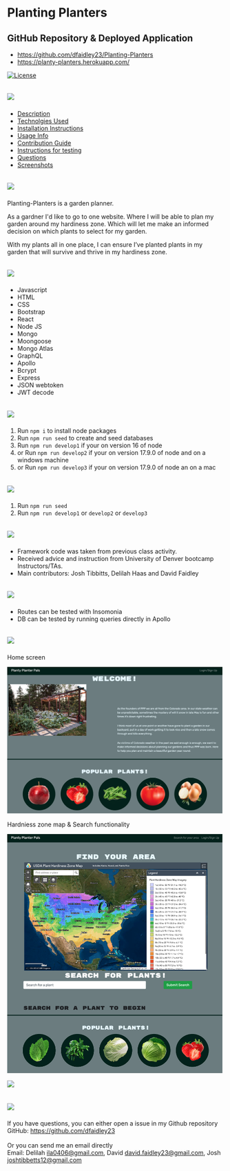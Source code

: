 # Planting Planters

## GitHub Repository & Deployed Application
* https://github.com/dfaidley23/Planting-Planters
* https://planty-planters.herokuapp.com/

[![License](https://img.shields.io/badge/License-MIT-blue.svg)](https://opensource.org/licenses/MIT)

## <a href='#readme-badges'><img id='usage' src='https://i.imgur.com/mIa9BIm.png' style='height: 40px'></a>
* [Description](#description)
* [Technolgies Used](#technolgies-used)
* [Installation Instructions](#installation-instructions)
* [Usage Info](#usage-info)
* [Contribution Guide](#contribution-guide)
* [Instructions for testing](#instructions-for-testing)
* [Questions](#questions)
* [Screenshots](#screenshots) 

## <a id='description' href='#readme-badges'><img id='usage' src='https://i.imgur.com/LJ1S6wB.png' style='height: 40px'></a>
Planting-Planters is a garden planner.

As a gardner I'd like to go to one website. Where I will be able to plan my garden around my hardiness zone. Which will let me make an informed decision on which plants to select for my garden.

With my plants all in one place, I can ensure I’ve planted plants in my garden that will survive and thrive in my hardiness zone. 

## <a id='technolgies-used' href='#readme-badges'><img id='usage' src='https://i.imgur.com/ykBU02c.png' style='height: 40px'></a>
* Javascript
* HTML
* CSS
* Bootstrap
* React
* Node JS
* Mongo
* Moongoose
* Mongo Atlas
* GraphQL
* Apollo
* Bcrypt
* Express
* JSON webtoken
* JWT decode


## <a id='installation-instructions' href='#readme-badges'><img id='usage' src='https://i.imgur.com/ucpcjWg.png' style='height: 40px'></a>
1) Run `npm i` to install node packages 
2) Run `npm run seed` to create and seed databases 
3) Run `npm run develop1` if your on version 16 of node
4) or Run `npm run develop2` if your on version 17.9.0 of node and on a windows machine
5) or Run `npm run develop3` if your on version 17.9.0 of node an on a mac


## <a id='usage-info' href='#readme-badges'><img id='usage' src='https://i.imgur.com/erC9rgJ.png' style='height: 40px'></a>
1) Run `npm run seed` 
6) Run `npm run develop1` or `develop2` or `develop3`


## <a id='contribution-guide' href='#readme-badges'><img id='usage' src='https://i.imgur.com/ZtAN77x.png' style='height: 35px'></a>
* Framework code was taken from previous class activity. 
* Received advice and instruction from University of Denver bootcamp Instructors/TAs. 
* Main contributors: Josh Tibbitts, Delilah Haas and David Faidley


## <a id='instructions-for-testing'  href='#readme-badges'><img id='usage' src='https://i.imgur.com/7jEx40O.png' style='height: 40px'></a>
* Routes can be tested with Insomonia 
* DB can be tested by running queries directly in Apollo


## <a id='screenshots' href='#readme-badges'><img id='usage' src='https://i.imgur.com/WaoO6zA.png' style='height: 40px'></a>
Home screen

<img src="./assets/images/home.png" width="500">

Hardniess zone map & Search functionality

<img src="./assets/images/search.png" width="500">

<a id='screenshots' href='#readme-badges'><img id='usage' src='https://i.imgur.com/.png' style='height: 400px'></a>

## <a id='questions' href='#readme-badges'><img id='usage' src='https://imgur.com/Z3i069z.png' style='height: 40px'></a>
If you have questions, you can either open a issue in my Github repository <br>
GitHub: <https://github.com/dfaidley23> <br>
<br>
Or you can send me an email directly <br>
Email: 
Delilah <ila0406@gmail.com>,
David <david.faidley23@gmail.com>,
Josh <joshtibbetts12@gmail.com>